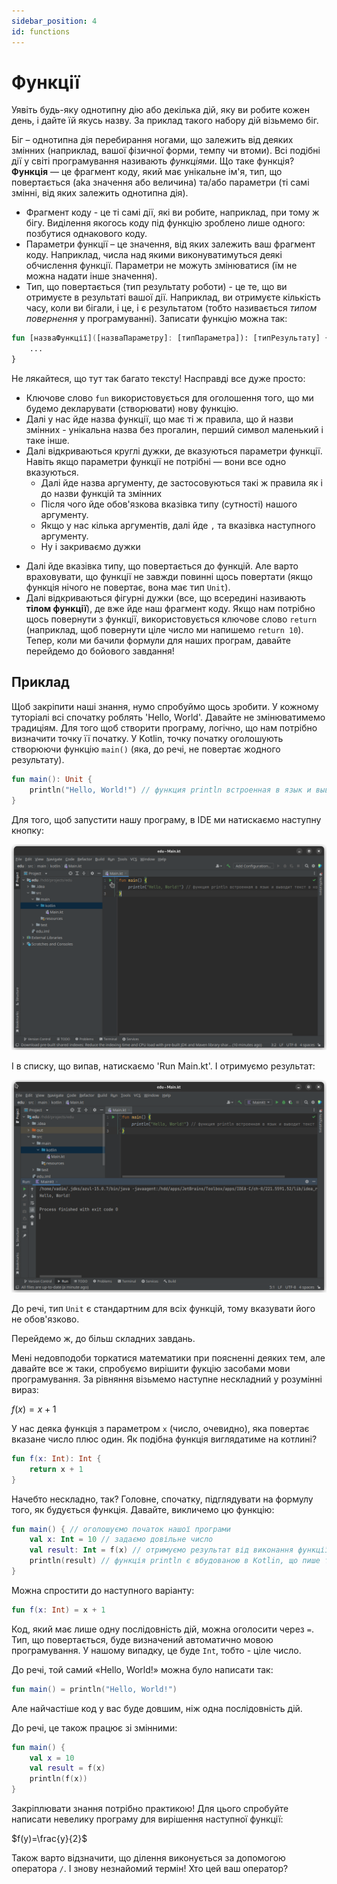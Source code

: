 ```yaml
---
sidebar_position: 4
id: functions
---
```

# Функції
Уявіть будь-яку однотипну дію або декілька дій, яку ви робите кожен день, і дайте їй якусь назву. За приклад такого набору дій візьмемо біг.

Біг – однотипна дія перебирання ногами, що залежить від деяких змінних (наприклад, вашої фізичної форми, темпу чи втоми).
Всі подібні дії у світі програмування називають *функціями*.
Що таке функція? **Функція** — це фрагмент коду, який має унікальне ім'я, тип, що повертається (aka значення або величина) та/або параметри (ті самі змінні, від яких залежить однотипна дія).
* Фрагмент коду - це ті самі дії, які ви робите, наприклад, при тому ж бігу. Виділення якогось коду під функцію зроблено лише одного: позбутися однакового коду.
* Параметри функції – це значення, від яких залежить ваш фрагмент коду. Наприклад, числа над якими виконуватимуться деякі обчислення функції. Параметри не можуть змінюватися (їм не можна надати інше значення).
* Тип, що повертається (тип результату роботи) - це те, що ви отримуєте в результаті вашої дії. Наприклад, ви отримуєте кількість часу, коли ви бігали, і це, і є результатом (тобто називається *типом повернення* у програмуванні).
  Записати функцію можна так:
```kotlin
fun [назваФункції]([назваПараметру]: [типПараметра]): [типРезультату] {
	...
}
```
Не лякайтеся, що тут так багато тексту! Насправді все дуже просто:
- Ключове слово `fun` використовується для оголошення того, що ми будемо декларувати (створювати) нову функцію.
- Далі у нас йде назва функції, що має ті ж правила, що й назви змінних - унікальна назва без прогалин, перший символ маленький і таке інше.
- Далі відкриваються круглі дужки, де вказуються параметри функції. Навіть якщо параметри функції не потрібні — вони все одно вказуються.
    * Далі йде назва аргументу, де застосовуються такі ж правила як і до назви функцій та змінних
    * Після чого йде обов'язкова вказівка типу (сутності) нашого аргументу.
    * Якщо у нас кілька аргументів, далі йде `,` та вказівка наступного аргументу.
    * Ну і закриваємо дужки
* Далі йде вказівка типу, що повертається до функцій. Але варто враховувати, що функції не завжди повинні щось повертати (якщо функція нічого не повертає, вона має тип `Unit`).
* Далі відкриваються фігурні дужки (все, що всередині називають **тілом функції**), де вже йде наш фрагмент коду. Якщо нам потрібно щось повернути з функції, використовується ключове слово `return` (наприклад, щоб повернути ціле число ми напишемо `return 10`).
  Тепер, коли ми бачили формули для наших програм, давайте перейдемо до бойового завдання!
## Приклад
Щоб закріпити наші знання, нумо спробуймо щось зробити.
У кожному туторіалі всі спочатку роблять 'Hello, World'. Давайте не змінюватимемо традиціям.
Для того щоб створити програму, логічно, що нам потрібно визначити точку її початку. У Kotlin, точку початку оголошують створюючи функцію `main()` (яка, до речі, не повертає жодного результату).
```kotlin
fun main(): Unit {
	println("Hello, World!") // функция println встроенная в язык и выводит текст в консоль
}
```
Для того, щоб запустити нашу програму, в IDE ми натискаємо наступну кнопку:

![run](images/ide_run_hello_world_1.png)

І в списку, що випав, натискаємо 'Run Main.kt'.
І отримуємо результат:

![run1](images/ide_run_hello_world_2.png)

До речі, тип `Unit` є стандартним для всіх функцій, тому вказувати його не обов'язково.

Перейдемо ж, до більш складних завдань.

Мені недовподоби торкатися математики при поясненні деяких тем, але давайте все ж таки, спробуємо вирішити фукцію засобами мови програмування.
За рівняння візьмемо наступне нескладний у розумінні вираз:

$f(x)=x+1$

У нас деяка функція з параметром `x` (число, очевидно), яка повертає вказане число плюс один.
Як подібна функція виглядатиме на котлині?
```kotlin
fun f(x: Int): Int {
	return x + 1
}
```
Начебто нескладно, так? Головне, спочатку, підглядувати на формулу того, як будується функція.
Давайте, викличемо цю функцію:
```kotlin
fun main() { // оголошуємо початок нашої програми
	val x: Int = 10 // задаємо довільне число
	val result: Int = f(x) // отримуємо результат від виконання функції
	println(result) // функція println є вбудованою в Kotlin, що пише текст у консоль. Ми же маємо текст (результат) від виконання функції в змінній.
}
```
Можна спростити до наступного варіанту:
```kotlin
fun f(x: Int) = x + 1
```
Код, який має лише одну послідовність дій, можна оголосити через `=`. Тип, що повертається, буде визначений автоматично мовою програмування. У нашому випадку, це буде `Int`, тобто - ціле число.

До речі, той самий «Hello, World!» можна було написати так:
```kotlin
fun main() = println("Hello, World!")
```

Але найчастіше код у вас буде довшим, ніж одна послідовність дій.

До речі, це також працює зі змінними:
```kotlin
fun main() {
	val x = 10
	val result = f(x)
	println(f(x))
}
```
Закріплювати знання потрібно практикою! Для цього спробуйте написати невелику програму для вирішення наступної функції:

$f(y)=\frac{y}{2}$

Також варто відзначити, що ділення виконується за допомогою оператора `/`.
І знову незнайомий термін! Хто цей ваш оператор?